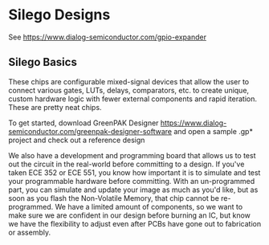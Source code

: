# Silego Designs
See https://www.dialog-semiconductor.com/gpio-expander 

## Silego Basics
These chips are configurable mixed-signal devices that allow the user to connect various gates, LUTs, delays, comparators, etc. to create unique, custom hardware logic with fewer external components and rapid iteration. These are pretty neat chips. 

To get started, download GreenPAK Designer https://www.dialog-semiconductor.com/greenpak-designer-software and open a sample .gp* project and check out a reference design

We also have a development and programming board that allows us to test out the circuit in the real-world before committing to a design. If you've taken ECE 352 or ECE 551, you know how important it is to simulate and test your programmable hardware before committing. With an un-programmed part, you can simulate and update your image as much as you'd like, but as soon as you flash the Non-Volatile Memory, that chip cannot be re-programmed. We have a limited amount of components, so we want to make sure we are confident in our design before burning an IC, but know we have the flexibility to adjust even after PCBs have gone out to fabrication or assembly. 
